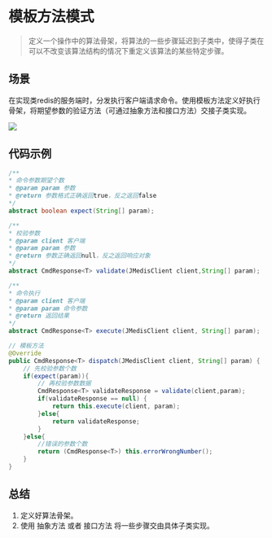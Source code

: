 # 模板方法模式
> 定义一个操作中的算法骨架，将算法的一些步骤延迟到子类中，使得子类在可以不改变该算法结构的情况下重定义该算法的某些特定步骤。

## 场景
在实现类redis的服务端时，分发执行客户端请求命令。使用模板方法定义好执行骨架，将期望参数的验证方法（可通过抽象方法和接口方法）交接子类实现。

![](https://res.meiflower.top/dp/template-method.drawio.png)

## 代码示例

``` java
/**
* 命令参数期望个数
* @param param 参数
* @return 参数格式正确返回true，反之返回false
*/
abstract boolean expect(String[] param);

/**
* 校验参数
* @param client 客户端
* @param param 参数
* @return 参数正确返回null，反之返回响应对象
*/
abstract CmdResponse<T> validate(JMedisClient client,String[] param);

/**
* 命令执行
* @param client 客户端
* @param param 命令参数
* @return 返回结果
*/
abstract CmdResponse<T> execute(JMedisClient client, String[] param);

// 模板方法
@Override
public CmdResponse<T> dispatch(JMedisClient client, String[] param) {
    // 先校验参数个数
    if(expect(param)){
        // 再校验参数数据
        CmdResponse<T> validateResponse = validate(client,param);
        if(validateResponse == null) {
            return this.execute(client, param);
        }else{
            return validateResponse;
        }
    }else{
        //错误的参数个数
        return (CmdResponse<T>) this.errorWrongNumber();
    }
}
```

## 总结
1. 定义好算法骨架。
2. 使用 抽象方法 或者 接口方法 将一些步骤交由具体子类实现。